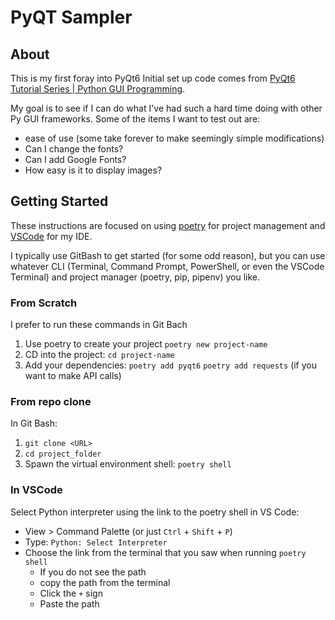 # PyQT Sampler

## About
This is my first foray into PyQt6 Initial set up code comes from [PyQt6 Tutorial Series | Python GUI Programming](https://coderslegacy.com/python/pyqt6-create-basic-window/).

My goal is to see if I can do what I've had such a hard time doing with other Py GUI frameworks. Some of the items I want to test out are:
* ease of use (some take forever to make seemingly simple modifications)
* Can I change the fonts? 
* Can I add Google Fonts?
* How easy is it to display images?

## Getting Started
These instructions are focused on using [poetry](https://python-poetry.org/) for project management and [VSCode](https://code.visualstudio.com/) for my IDE.

I typically use GitBash to get started (for some odd reason), but you can use whatever CLI (Terminal, Command Prompt, PowerShell, or even the VSCode Terminal) and project manager (poetry, pip, pipenv) you like.

### From Scratch
I prefer to run these commands in Git Bach
1. Use poetry to create your project `poetry new project-name`
2. CD into the project: `cd project-name`
3. Add your dependencies:
`poetry add pyqt6`
`poetry add requests` (if you want to make API calls)

### From repo clone
In Git Bash:
1. `git clone <URL>`
2. `cd project_folder`
3. Spawn the virtual environment shell: `poetry shell`

### In VSCode 
Select Python interpreter using the link to the poetry shell in VS
Code:

 * View > Command Palette (or just `Ctrl` + `Shift` + `P`)
 * Type: `Python: Select Interpreter`
 * Choose the link from the terminal that you saw when running
   `poetry shell`
   - If you do not see the path
   - copy the path from the terminal
   - Click the `+` sign
   - Paste the path




